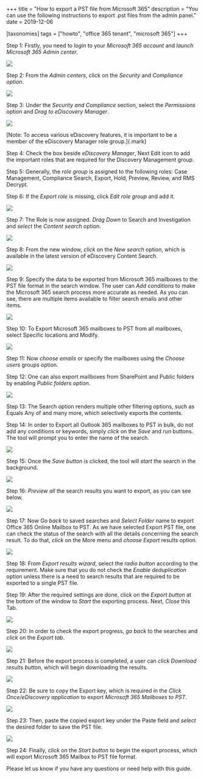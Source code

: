 +++
title = "How to export a PST file from Microsoft 365"
description = "You can use the following instructions to export .pst files from the admin panel."
date = 2019-12-06

[taxonomies]
tags = ["howto", "office 365 tenant", "microsoft 365"]
+++

Step 1: Firstly, you need to *login* to your *Microsoft 365 account* and
*launch Microsoft 365 Admin center*.

![](https://o365hq.com/images/614.png)

Step 2: From the *Admin centers*, click on the *Security* and
*Compliance option*.

![](https://o365hq.com/images/615.png)

Step 3: Under the *Security and Compliance* section, select the
*Permissions* option and *Drag to eDiscovery Manager*.

![](https://o365hq.com/images/616.png)

[Note: To access various eDiscovery features, it is important to be
a member of the eDiscovery Manager role group.]{.mark}

Step 4: Check the box beside *eDiscovery Manager*, Next Edit icon
to add the important roles that are required for the Discovery
Management group.

Step 5: Generally, the *role group* is assigned to the following roles: 
Case Management, Compliance Search, Export, Hold, Preview, Review,
and RMS Decrypt.

Step 6: If the *Export role* is missing, click *Edit role
group* and add it.

![](https://o365hq.com/images/617.png)

Step 7: The Role is now assigned. *Drag Down* to Search and
Investigation and *select* the *Content search* option.

![](https://o365hq.com/images/618.png)

Step 8: From the new window, *click* on the *New search* option, which is
available in the latest version of eDiscovery Content Search.

![](https://o365hq.com/images/619.png)

Step 9: Specify the data to be exported from Microsoft 365
mailboxes to the PST file format in the search window. The user can
*Add conditions* to make the Microsoft 365 search process more accurate as
needed. As you can see, there are multiple items available to filter search
emails and other items.

![](https://o365hq.com/images/620.png)

Step 10: To Export Microsoft 365 mailboxes to PST from all
mailboxes, select Specific locations and Modify.

![](https://o365hq.com/images/621.png)

Step 11: Now *choose emails* or specify the mailboxes using the *Choose
users* groups option.

Step 12: One can also export mailboxes from SharePoint and Public
folders by enabling *Public folders option*.

![](https://o365hq.com/images/622.png)

Step 13: The Search option renders multiple other filtering options, such
as Equals Any of and many more, which selectively exports the contents.

Step 14: In order to Export all Outlook 365 mailboxes to PST in
bulk, do not add any conditions or keywords, simply *click* on the *Save*
and *run* buttons. The tool will prompt you to enter the name of
the search.

![](https://o365hq.com/images/623.png)

Step 15: Once the *Save button* is clicked, the tool will *start* the
search in the background.

![](https://o365hq.com/images/624.png)

Step 16: *Preview all* the search results you want to export, as you can
see below.

![](https://o365hq.com/images/625.png)

Step 17: Now *Go back* to saved searches and *Select Folder* name to
export Office 365 Online Mailbox to PST. As we have selected
Export PST file, one can check the status of the search with
all the details concerning the search result. To do that, *click* on the
More menu and *choose Export* results option.

![](https://o365hq.com/images/626.png)

Step 18: From *Export results wizard*, select the *radio button*
according to the requirement. Make sure that you do not check the *Enable
deduplication* option unless there is a need to search results that are
required to be exported to a single PST file.

Step 19: After the required settings are done, click on the *Export
button* at the bottom of the window to *Start* the exporting process. Next,
*Close* this Tab.

![](https://o365hq.com/images/627.png)

Step 20: In order to check the export progress, *go back* to the
searches and *click* on the *Export tab*.

![](https://o365hq.com/images/628.png)

Step 21: Before the export process is completed, a user can *click
Download results button*, which will begin downloading the results.

![](https://o365hq.com/images/629.png)

Step 22: Be sure to copy the Export key, which is required in the *Click
Once/eDiscovery application* to export *Microsoft 365 Mailboxes to
PST*.

![](https://o365hq.com/images/630.png)

Step 23: Then, paste the copied export key under the Paste field and
*select* the desired folder to save the PST file.

![](https://o365hq.com/images/631.png)

Step 24: Finally, *click* on the *Start button* to begin the export
process, which will export Microsoft 365 Mailbox to PST file
format.

Please let us know if you have any questions or need help with this
guide.
